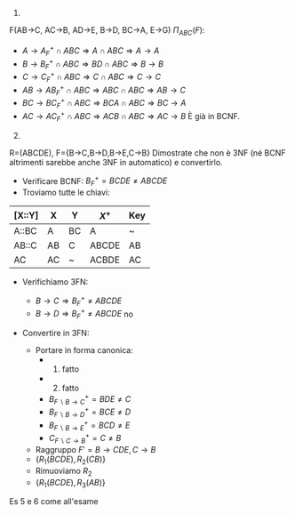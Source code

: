 1)
F(AB->C, AC->B, AD->E, B->D, BC->A, E->G) 
$\Pi_{ABC}(F):$
- $A\rightarrow A^{+}_{F}\cap ABC\Rightarrow A\cap ABC \Rightarrow A\rightarrow A$
- $B\rightarrow B^{+}_{F}\cap ABC\Rightarrow BD\cap ABC \Rightarrow B\rightarrow B$
- $C\rightarrow C^{+}_{F}\cap ABC\Rightarrow C\cap ABC \Rightarrow C\rightarrow C$
- $AB\rightarrow AB^{+}_{F}\cap ABC\Rightarrow ABC\cap ABC \Rightarrow AB\rightarrow C$
- $BC\rightarrow BC^{+}_{F}\cap ABC\Rightarrow BCA\cap ABC \Rightarrow BC\rightarrow A$
- $AC\rightarrow AC^{+}_{F}\cap ABC\Rightarrow ACB\cap ABC \Rightarrow AC\rightarrow B$
È già in BCNF.

2)
R=(ABCDE), F={B->C,B->D,B->E,C->B}
Dimostrate che non è 3NF (né BCNF altrimenti sarebbe anche 3NF in automatico) e convertirlo.
- Verificare BCNF: $B^{+}_{F} = BCDE \neq ABCDE$
- Troviamo tutte le chiavi:

| [X::Y] | X   | Y   | $X^+$ | Key |
| ------ | --- | --- | ----- | --- |
| A::BC  | A   | BC  | A     | ~   |
| AB::C  | AB  | C   | ABCDE | AB  |
| AC     | AC  | ~   | ACBDE | AC  |
- Verifichiamo 3FN:
	- $B\rightarrow C \Rightarrow B^{+}_{F}\neq ABCDE$
	- $B\rightarrow D \Rightarrow B^{+}_{F}\neq ABCDE$   no

- Convertire in 3FN:
	- Portare in forma canonica:
		- 1. fatto
		- 2. fatto
		-  $B^{+}_{F\backslash B\rightarrow C} = BDE \neq C$
		- $B^{+}_{F\backslash B\rightarrow D} = BCE \neq D$
		- $B^{+}_{F\backslash B\rightarrow E} = BCD \neq E$
		- $C^{+}_{F\backslash C\rightarrow B} = C \neq B$
	- Raggruppo $F'={B\rightarrow CDE, C\rightarrow B}$
	- $\{R_{1}(BCDE), R_{2}(CB)\}$
	- Rimuoviamo $R_{2}$
	- $\{R_{1}(BCDE), R_{3}(AB)\}$

Es 5 e 6 come all'esame
